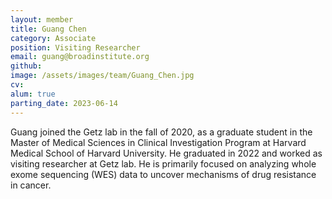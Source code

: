 ```yaml
---
layout: member
title: Guang Chen
category: Associate
position: Visiting Researcher
email: guang@broadinstitute.org
github: 
image: /assets/images/team/Guang_Chen.jpg
cv:
alum: true
parting_date: 2023-06-14
---
```


Guang joined the Getz lab in the fall of 2020, as a graduate student in the Master of Medical Sciences in Clinical Investigation Program at Harvard Medical School of Harvard University. He graduated in 2022 and worked as visiting researcher at Getz lab. He is primarily focused on analyzing whole exome sequencing (WES) data to uncover mechanisms of drug resistance in cancer. 

